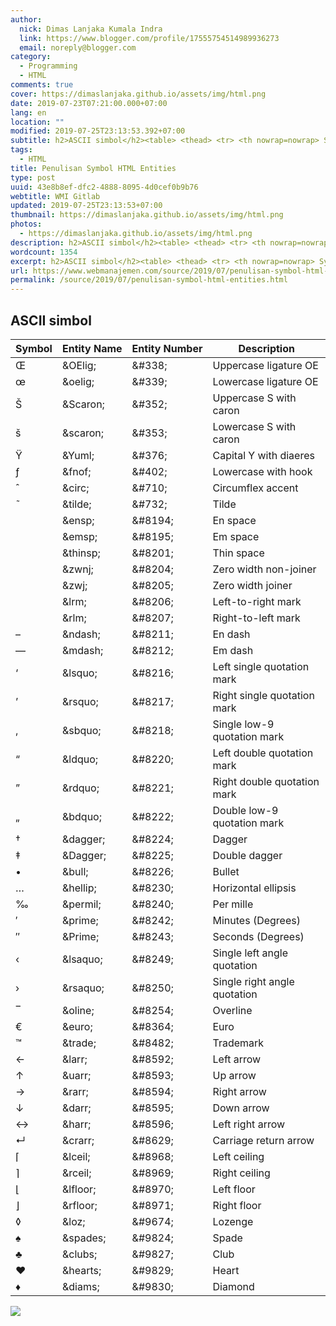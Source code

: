 ```yaml
---
author:
  nick: Dimas Lanjaka Kumala Indra
  link: https://www.blogger.com/profile/17555754514989936273
  email: noreply@blogger.com
category:
  - Programming
  - HTML
comments: true
cover: https://dimaslanjaka.github.io/assets/img/html.png
date: 2019-07-23T07:21:00.000+07:00
lang: en
location: ""
modified: 2019-07-25T23:13:53.392+07:00
subtitle: h2>ASCII simbol</h2><table> <thead> <tr> <th nowrap=nowrap> Symbol </th> <th
tags:
  - HTML
title: Penulisan Symbol HTML Entities
type: post
uuid: 43e8b8ef-dfc2-4888-8095-4d0cef0b9b76
webtitle: WMI Gitlab
updated: 2019-07-25T23:13:53+07:00
thumbnail: https://dimaslanjaka.github.io/assets/img/html.png
photos:
  - https://dimaslanjaka.github.io/assets/img/html.png
description: h2>ASCII simbol</h2><table> <thead> <tr> <th nowrap=nowrap> Symbol </th> <th
wordcount: 1354
excerpt: h2>ASCII simbol</h2><table> <thead> <tr> <th nowrap=nowrap> Symbol </th> <th
url: https://www.webmanajemen.com/source/2019/07/penulisan-symbol-html-entities.html
permalink: /source/2019/07/penulisan-symbol-html-entities.html
---
```


<h2>ASCII simbol</h2><table>    <thead>        <tr>            <th nowrap="nowrap">                Symbol             </th>            <th nowrap="nowrap">                Entity Name             </th>            <th nowrap="nowrap">                Entity Number             </th>            <th nowrap="nowrap">                Description             </th>        </tr>    </thead>    <tbody>        <tr>            <td>                Œ             </td>            <td>                &amp;OElig;             </td>            <td>                &amp;#338;             </td>            <td>                Uppercase ligature OE             </td>        </tr>        <tr>            <td>                œ             </td>            <td>                &amp;oelig;             </td>            <td>                &amp;#339;             </td>            <td>                Lowercase ligature OE             </td>        </tr>        <tr>            <td>                Š             </td>            <td>                &amp;Scaron;             </td>            <td>                &amp;#352;             </td>            <td>                Uppercase S with caron             </td>        </tr>        <tr>            <td>                š             </td>            <td>                &amp;scaron;             </td>            <td>                &amp;#353;             </td>            <td>                Lowercase S with caron             </td>        </tr>        <tr>            <td>                Ÿ             </td>            <td>                &amp;Yuml;             </td>            <td>                &amp;#376;             </td>            <td>                Capital Y with diaeres             </td>        </tr>        <tr>            <td>                ƒ             </td>            <td>                &amp;fnof;             </td>            <td>                &amp;#402;             </td>            <td>                Lowercase with hook             </td>        </tr>        <tr>            <td>                ˆ             </td>            <td>                &amp;circ;             </td>            <td>                &amp;#710;             </td>            <td>                Circumflex accent             </td>        </tr>        <tr>            <td>                ˜             </td>            <td>                &amp;tilde;             </td>            <td>                &amp;#732;             </td>            <td>                Tilde             </td>        </tr>        <tr>            <td>                              </td>            <td>                &amp;ensp;             </td>            <td>                &amp;#8194;             </td>            <td>                En space             </td>        </tr>        <tr>            <td>                              </td>            <td>                &amp;emsp;             </td>            <td>                &amp;#8195;             </td>            <td>                Em space             </td>        </tr>        <tr>            <td>                              </td>            <td>                &amp;thinsp;             </td>            <td>                &amp;#8201;             </td>            <td>                Thin space             </td>        </tr>        <tr>            <td>                ‌             </td>            <td>                &amp;zwnj;             </td>            <td>                &amp;#8204;             </td>            <td>                Zero width non-joiner             </td>        </tr>        <tr>            <td>                ‍             </td>            <td>                &amp;zwj;             </td>            <td>                &amp;#8205;             </td>            <td>                Zero width joiner             </td>        </tr>        <tr>            <td>                ‎             </td>            <td>                &amp;lrm;             </td>            <td>                &amp;#8206;             </td>            <td>                Left-to-right mark             </td>        </tr>        <tr>            <td>                ‏             </td>            <td>                &amp;rlm;             </td>            <td>                &amp;#8207;             </td>            <td>                Right-to-left mark             </td>        </tr>        <tr>            <td>                –             </td>            <td>                &amp;ndash;             </td>            <td>                &amp;#8211;             </td>            <td>                En dash             </td>        </tr>        <tr>            <td>                —             </td>            <td>                &amp;mdash;             </td>            <td>                &amp;#8212;             </td>            <td>                Em dash             </td>        </tr>        <tr>            <td>                ‘             </td>            <td>                &amp;lsquo;             </td>            <td>                &amp;#8216;             </td>            <td>                Left single quotation mark             </td>        </tr>        <tr>            <td>                ’             </td>            <td>                &amp;rsquo;             </td>            <td>                &amp;#8217;             </td>            <td>                Right single quotation mark             </td>        </tr>        <tr>            <td>                ‚             </td>            <td>                &amp;sbquo;             </td>            <td>                &amp;#8218;             </td>            <td>                Single low-9 quotation mark             </td>        </tr>        <tr>            <td>                “             </td>            <td>                &amp;ldquo;             </td>            <td>                &amp;#8220;             </td>            <td>                Left double quotation mark             </td>        </tr>        <tr>            <td>                ”             </td>            <td>                &amp;rdquo;             </td>            <td>                &amp;#8221;             </td>            <td>                Right double quotation mark             </td>        </tr>        <tr>            <td>                „             </td>            <td>                &amp;bdquo;             </td>            <td>                &amp;#8222;             </td>            <td>                Double low-9 quotation mark             </td>        </tr>        <tr>            <td>                †             </td>            <td>                &amp;dagger;             </td>            <td>                &amp;#8224;             </td>            <td>                Dagger             </td>        </tr>        <tr>            <td>                ‡             </td>            <td>                &amp;Dagger;             </td>            <td>                &amp;#8225;             </td>            <td>                Double dagger             </td>        </tr>        <tr>            <td>                •             </td>            <td>                &amp;bull;             </td>            <td>                &amp;#8226;             </td>            <td>                Bullet             </td>        </tr>        <tr>            <td>                …             </td>            <td>                &amp;hellip;             </td>            <td>                &amp;#8230;             </td>            <td>                Horizontal ellipsis             </td>        </tr>        <tr>            <td>                ‰             </td>            <td>                &amp;permil;             </td>            <td>                &amp;#8240;             </td>            <td>                Per mille             </td>        </tr>        <tr>            <td>                ′             </td>            <td>                &amp;prime;             </td>            <td>                &amp;#8242;             </td>            <td>                Minutes (Degrees)             </td>        </tr>        <tr>            <td>                ″             </td>            <td>                &amp;Prime;             </td>            <td>                &amp;#8243;             </td>            <td>                Seconds (Degrees)             </td>        </tr>        <tr>            <td>                ‹             </td>            <td>                &amp;lsaquo;             </td>            <td>                &amp;#8249;             </td>            <td>                Single left angle quotation             </td>        </tr>        <tr>            <td>                ›             </td>            <td>                &amp;rsaquo;             </td>            <td>                &amp;#8250;             </td>            <td>                Single right angle quotation             </td>        </tr>        <tr>            <td>                ‾             </td>            <td>                &amp;oline;             </td>            <td>                &amp;#8254;             </td>            <td>                Overline             </td>        </tr>        <tr>            <td>                €             </td>            <td>                &amp;euro;             </td>            <td>                &amp;#8364;             </td>            <td>                Euro             </td>        </tr>        <tr>            <td>                ™             </td>            <td>                &amp;trade;             </td>            <td>                &amp;#8482;             </td>            <td>                Trademark             </td>        </tr>        <tr>            <td>                ←             </td>            <td>                &amp;larr;             </td>            <td>                &amp;#8592;             </td>            <td>                Left arrow             </td>        </tr>        <tr>            <td>                ↑             </td>            <td>                &amp;uarr;             </td>            <td>                &amp;#8593;             </td>            <td>                Up arrow             </td>        </tr>        <tr>            <td>                →             </td>            <td>                &amp;rarr;             </td>            <td>                &amp;#8594;             </td>            <td>                Right arrow             </td>        </tr>        <tr>            <td>                ↓             </td>            <td>                &amp;darr;             </td>            <td>                &amp;#8595;             </td>            <td>                Down arrow             </td>        </tr>        <tr>            <td>                ↔             </td>            <td>                &amp;harr;             </td>            <td>                &amp;#8596;             </td>            <td>                Left right arrow             </td>        </tr>        <tr>            <td>                ↵             </td>            <td>                &amp;crarr;             </td>            <td>                &amp;#8629;             </td>            <td>                Carriage return arrow             </td>        </tr>        <tr>            <td>                ⌈             </td>            <td>                &amp;lceil;             </td>            <td>                &amp;#8968;             </td>            <td>                Left ceiling             </td>        </tr>        <tr>            <td>                ⌉             </td>            <td>                &amp;rceil;             </td>            <td>                &amp;#8969;             </td>            <td>                Right ceiling             </td>        </tr>        <tr>            <td>                ⌊             </td>            <td>                &amp;lfloor;             </td>            <td>                &amp;#8970;             </td>            <td>                Left floor             </td>        </tr>        <tr>            <td>                ⌋             </td>            <td>                &amp;rfloor;             </td>            <td>                &amp;#8971;             </td>            <td>                Right floor             </td>        </tr>        <tr>            <td>                ◊             </td>            <td>                &amp;loz;             </td>            <td>                &amp;#9674;             </td>            <td>                Lozenge             </td>        </tr>        <tr>            <td>                ♠             </td>            <td>                &amp;spades;             </td>            <td>                &amp;#9824;             </td>            <td>                Spade             </td>        </tr>        <tr>            <td>                ♣             </td>            <td>                &amp;clubs;             </td>            <td>                &amp;#9827;             </td>            <td>                Club             </td>        </tr>        <tr>            <td>                ♥             </td>            <td>                &amp;hearts;             </td>            <td>                &amp;#9829;             </td>            <td>                Heart             </td>        </tr>        <tr>            <td>                ♦             </td>            <td>                &amp;diams;             </td>            <td>                &amp;#9830;             </td>            <td>                Diamond             </td>        </tr>    </tbody></table> <img src="https://dimaslanjaka.github.io/assets/img/html.png">